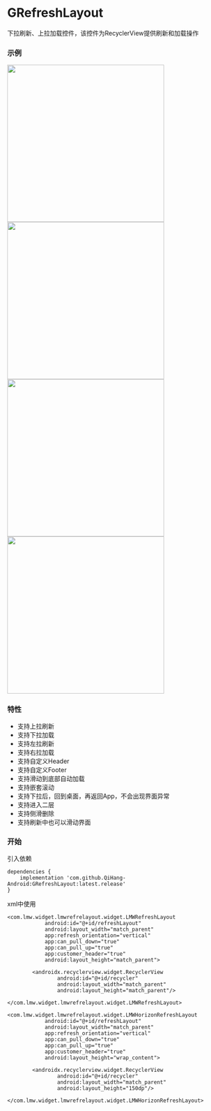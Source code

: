 # GRefreshLayout
下拉刷新、上拉加载控件，该控件为RecyclerView提供刷新和加载操作


### 示例
<img src="/imgs/demo1.gif" width="360" hegiht="120" align=center />
<img src="/imgs/demo2.gif" width="360" hegiht="120" align=center />
<img src="/imgs/demo3.gif" width="360" hegiht="120" align=center />
<img src="/imgs/demo4.gif" width="360" hegiht="120" align=center />

### 特性
- 支持上拉刷新
- 支持下拉加载
- 支持左拉刷新
- 支持右拉加载
- 支持自定义Header
- 支持自定义Footer
- 支持滑动到底部自动加载
- 支持嵌套滚动
- 支持下拉后，回到桌面，再返回App，不会出现界面异常
- 支持进入二层
- 支持侧滑删除
- 支持刷新中也可以滑动界面


### 开始
引入依赖
```
dependencies {
    implementation 'com.github.QiHang-Android:GRefreshLayout:latest.release'
}
```

xml中使用
```
<com.lmw.widget.lmwrefrelayout.widget.LMWRefreshLayout
            android:id="@+id/refreshLayout"
            android:layout_width="match_parent"
            app:refresh_orientation="vertical"
            app:can_pull_down="true"
            app:can_pull_up="true"
            app:customer_header="true"
            android:layout_height="match_parent">

        <androidx.recyclerview.widget.RecyclerView
                android:id="@+id/recycler"
                android:layout_width="match_parent"
                android:layout_height="match_parent"/>

</com.lmw.widget.lmwrefrelayout.widget.LMWRefreshLayout>
    
<com.lmw.widget.lmwrefrelayout.widget.LMWHorizonRefreshLayout
            android:id="@+id/refreshLayout"
            android:layout_width="match_parent"
            app:refresh_orientation="vertical"
            app:can_pull_down="true"
            app:can_pull_up="true"
            app:customer_header="true"
            android:layout_height="wrap_content">

        <androidx.recyclerview.widget.RecyclerView
                android:id="@+id/recycler"
                android:layout_width="match_parent"
                android:layout_height="150dp"/>

</com.lmw.widget.lmwrefrelayout.widget.LMWHorizonRefreshLayout>

```

